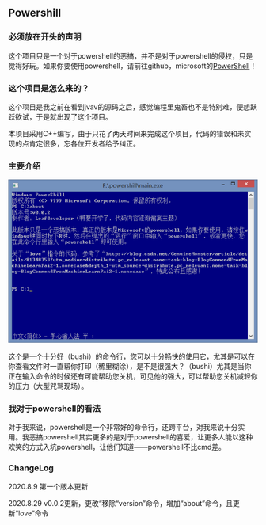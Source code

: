 ## Powershill

### 必须放在开头的声明

这个项目只是一个对于powershell的恶搞，并不是对于powershell的侵权，只是觉得好玩。如果你要使用powershell，请前往github，microsoft的<a href="https://github.com/PowerShell/PowerShell">PowerShell</a>！

### 这个项目是怎么来的？

这个项目是我之前在看到jvav的源码之后，感觉编程里鬼畜也不是特别难，便想跃跃欲试，于是就出现了这个项目。

本项目采用C++编写，由于只花了两天时间来完成这个项目，代码的错误和未实现的点肯定很多，忘各位开发者给予纠正。

### 主要介绍

<center>

![](img/1.png)

</center>

这个是一个十分好（bushi）的命令行，您可以十分畅快的使用它，尤其是可以在你查看文件时一直帮你打印（稀里糊涂），是不是很强大？（bushi）尤其是当你正在输入命令的时候还有可能帮助您关机，可见他的强大，可以帮助您关机减轻你的压力（大型咒骂现场）。

### 我对于powershell的看法

对于我来说，powershell是一个非常好的命令行，还跨平台，对我来说十分实用。我恶搞powershell其实更多的是对于powershell的喜爱，让更多人能以这种欢笑的方式入坑powershell，让他们知道——powershell不比cmd差。

### ChangeLog

2020.8.9 第一个版本更新


2020.8.29 v0.0.2更新，更改“移除“version”命令，增加“about”命令，且更新“love”命令
